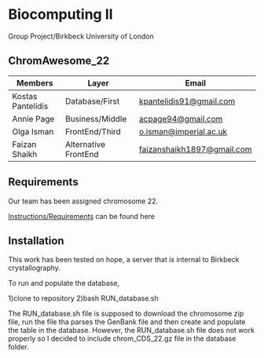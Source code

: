 # Biocomputing II
Group Project/Birkbeck University of London

## ChromAwesome_22
| Members  | Layer |  Email |
| --- | --- | --- |
| Kostas Pantelidis  | Database/First  |  kpantelidis91@gmail.com |
| Annie Page | Business/Middle  | acpage94@gmail.com  |
| Olga Isman  | FrontEnd/Third  | o.isman@imperial.ac.uk  |
| Faizan Shaikh | Alternative FrontEnd  | faizanshaikh1897@gmail.com  |

## Requirements
Our team has been assigned chromosome 22.

[Instructions/Requirements](http://www.bioinf.org.uk/teaching/bbk/biocomp2/project/index.html) can be found here

## Installation

This work has been tested on hope, a server that is internal to Birkbeck crystallography.

To run and populate the database,

1)clone to repository
2)bash RUN_database.sh


The RUN_database.sh file is supposed to download the chromosome zip file, run the file tha parses the GenBank file and then create and populate the table in the database.
However, the RUN_database.sh file does not work properly so I decided to include chrom_CDS_22.gz file in the database folder.
